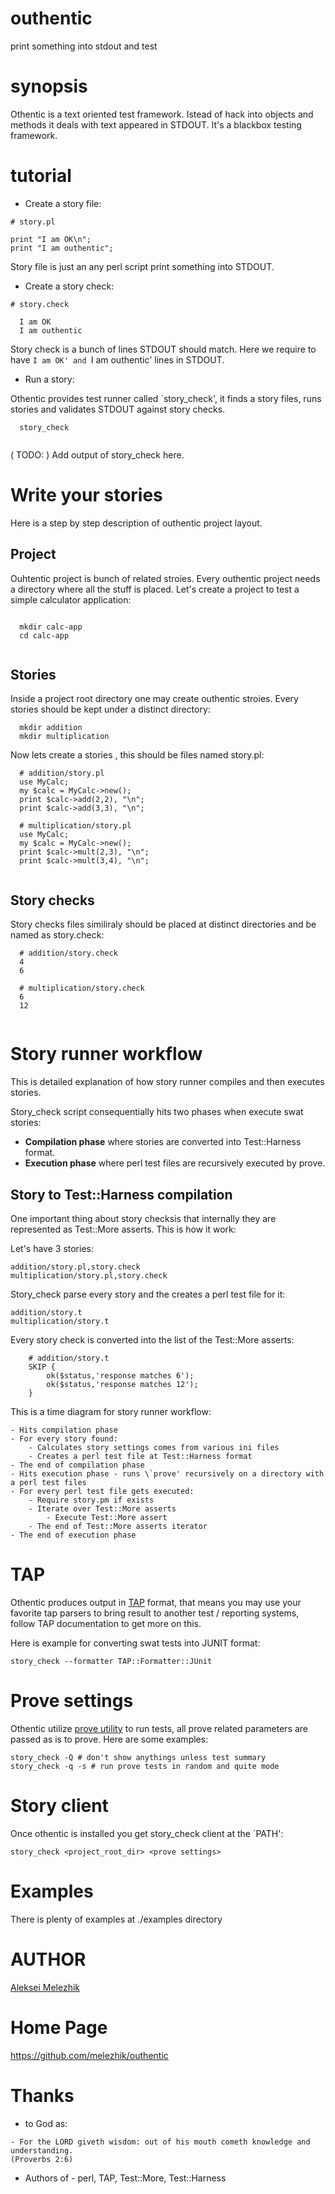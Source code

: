 # outhentic

print something into stdout and test

# synopsis
Othentic is a text oriented test framework. Istead of hack into objects and methods it deals with text appeared in STDOUT. It's a blackbox testing framework.

# tutorial

- Create a story file:

```
# story.pl

print "I am OK\n";
print "I am outhentic";

```

Story file is just an any perl script print something into STDOUT.

- Create a story check:

```
# story.check

  I am OK
  I am outhentic

```
Story check is a bunch of lines STDOUT should match. Here we require to have `I am OK' and `I am outhentic' lines in STDOUT. 

- Run a story:

Othentic provides test runner called `story_check', it finds a story files, runs stories and validates STDOUT against story checks.

```
  story_check
  
```

( TODO: ) Add output of story_check here.


# Write your stories

Here is a step by step description of outhentic project layout.

## Project

Ouhtentic project is bunch of related stroies. Every outhentic project needs a directory where all the stuff is placed. Let's create a project to test a simple calculator application:

```

  mkdir calc-app
  cd calc-app
  
```

## Stories

Inside a project root directory one may create outhentic stroies. Every stories should be kept under a distinct directory:

```
  mkdir addition
  mkdir multiplication
```
Now lets create a stories , this should be files named story.pl:

```
  # addition/story.pl
  use MyCalc;
  my $calc = MyCalc->new();
  print $calc->add(2,2), "\n";
  print $calc->add(3,3), "\n";

  # multiplication/story.pl
  use MyCalc;
  my $calc = MyCalc->new();
  print $calc->mult(2,3), "\n";
  print $calc->mult(3,4), "\n";
  
```

## Story checks

Story checks files similiraly should be placed at distinct directories and be named as story.check:


```
  # addition/story.check
  4
  6
  
  # multiplication/story.check
  6
  12  
  
```


# Story runner workflow

This is detailed explanation of how story runner compiles and then executes stories.

Story_check script consequentially hits two phases when execute swat stories:

- **Compilation phase** where stories are converted into Test::Harness format.
- **Execution phase** where perl test files are recursively executed by prove.

## Story to Test::Harness compilation

One important thing about story checksis that internally they are represented as Test::More asserts. This is how it work: 

Let's have 3 stories:

    addition/story.pl,story.check
    multiplication/story.pl,story.check

Story_check parse every story and the creates a perl test file for it:

    addition/story.t
    multiplication/story.t

Every story check is converted into the list of the Test::More asserts:

```
    # addition/story.t
    SKIP {
        ok($status,'response matches 6'); 
        ok($status,'response matches 12');
    }
```    
     
This is a time diagram for story runner workflow:

    - Hits compilation phase
    - For every story found:
        - Calculates story settings comes from various ini files
        - Creates a perl test file at Test::Harness format
    - The end of compilation phase
    - Hits execution phase - runs \`prove' recursively on a directory with a perl test files
    - For every perl test file gets executed:
        - Require story.pm if exists
        - Iterate over Test::More asserts
            - Execute Test::More assert
        - The end of Test::More asserts iterator
    - The end of execution phase
    

# TAP

Othentic produces output in [TAP](https://testanything.org/) format, that means you may use your favorite tap parsers to bring result to
another test / reporting systems, follow TAP documentation to get more on this. 

Here is example for converting swat tests into JUNIT format:

    story_check --formatter TAP::Formatter::JUnit

# Prove settings

Othentic utilize [prove utility](http://search.cpan.org/perldoc?prove) to run tests, all prove related parameters are passed as is to prove.
Here are some examples:

    story_check -Q # don't show anythings unless test summary
    story_check -q -s # run prove tests in random and quite mode


# Story client

Once othentic is installed you get story_check client at the \`PATH':

    story_check <project_root_dir> <prove settings>

# Examples

There is plenty of examples at ./examples directory

# AUTHOR

[Aleksei Melezhik](mailto:melezhik@gmail.com)

# Home Page

https://github.com/melezhik/outhentic


# Thanks

- to God as:
```
- For the LORD giveth wisdom: out of his mouth cometh knowledge and understanding.
(Proverbs 2:6)
```
- Authors of - perl, TAP, Test::More, Test::Harness

